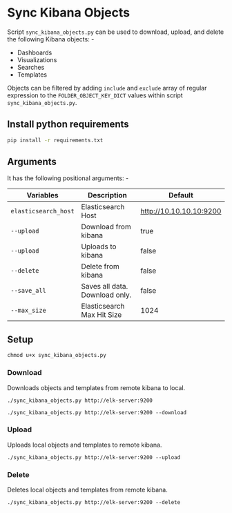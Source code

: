 # Sync Kibana Objects

Script ```sync_kibana_objects.py``` can be used to download, upload, and delete the following Kibana objects: -

- Dashboards
- Visualizations
- Searches
- Templates

Objects can be filtered by adding ```include``` and ```exclude``` array of regular expression to the ```FOLDER_OBJECT_KEY_DICT``` values within script ```sync_kibana_objects.py```.

## Install python requirements

~~~bash
pip install -r requirements.txt
~~~

## Arguments

It has the following positional arguments: -

|Variables|Description|Default|
|---|---|---|
|```elasticsearch_host```|Elasticsearch Host|http://10.10.10.10:9200|
|```--upload```|Download from kibana|true|
|```--upload```|Uploads to kibana|false|
|```--delete```|Delete from kibana|false|
|```--save_all```|Saves all data. Download only.|false|
|```--max_size```|Elasticsearch Max Hit Size|1024|

## Setup

~~~
chmod u+x sync_kibana_objects.py
~~~

### Download
Downloads objects and templates from remote kibana to local.

~~~
./sync_kibana_objects.py http://elk-server:9200
~~~

~~~
./sync_kibana_objects.py http://elk-server:9200 --download
~~~

### Upload
Uploads local objects and templates to remote kibana.

~~~
./sync_kibana_objects.py http://elk-server:9200 --upload
~~~

### Delete
Deletes local objects and templates from remote kibana.

~~~
./sync_kibana_objects.py http://elk-server:9200 --delete
~~~
